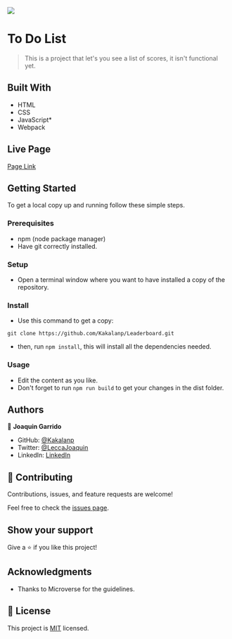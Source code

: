![](https://img.shields.io/badge/Microverse-blueviolet)

# To Do List

> This is a project that let's you see a list of scores, it isn't functional yet.


## Built With

- HTML
- CSS
- JavaScript*
- Webpack

## Live Page

[Page Link]()


## Getting Started

To get a local copy up and running follow these simple steps.

### Prerequisites

- npm (node package manager)
- Have git correctly installed.

### Setup

- Open a terminal window where you want to have installed a copy of the repository.

### Install

- Use this command to get a copy:
```
git clone https://github.com/Kakalanp/Leaderboard.git
```

- then, run `npm install`, this will install all the dependencies needed.
### Usage

- Edit the content as you like.
- Don't forget to run `npm run build` to get your changes in the dist folder.

## Authors

👤 **Joaquin Garrido**

- GitHub: [@Kakalanp](https://github.com/Kakalanp)
- Twitter: [@LeccaJoaquin](https://twitter.com/LeccaJoaquin)
- LinkedIn: [LinkedIn](https://www.linkedin.com/in/joaquín-garrido-lecca-zanetti-623583204)


## 🤝 Contributing

Contributions, issues, and feature requests are welcome!

Feel free to check the [issues page](../../issues/).

## Show your support

Give a ⭐️ if you like this project!

## Acknowledgments

- Thanks to Microverse for the guidelines.


## 📝 License

This project is [MIT](./MIT.md) licensed.
